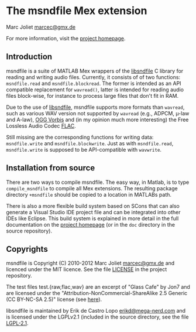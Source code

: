 # The msndfile Mex extension
Marc Joliet <marcec@gmx.de>

For more information, visit the [project homepage](http://msndfile.sf.net).

## Introduction

msndfile is a suite of MATLAB Mex wrappers of the
[libsndfile](http://www.mega-nerd.com/libsndfile) C library for reading and
writing audio files.  Currently, it consists of of two functions:
`msndfile.read` and `msndfile.blockread`.  The former is intended as an API
compatible replacement for `wavread()`, latter is intended for reading audio
files block-wise, for instance to process large files that don't fit in RAM.

Due to the use of [libsndfile](http://www.mega-nerd.com/libsndfile), msndfile
supports more formats than `wavread`, such as various WAV version not supported by
`wavread` (e.g., ADPCM, µ-law and A-law), [OGG Vorbis](http://www.vorbis.com/)
and (in my opinion much more interesting) the Free Lossless Audio Codec
[FLAC](http://flac.sourceforge.net).

Still missing are the corresponding functions for writing data: `msndfile.write`
and `msndfile.blockwrite`.  Just as with `msndfile.read`, `msndfile.write` is
supposed to be API-compatible with `wavwrite`.

## Installation from source

There are two ways to compile msndfile.  The easy way, in Matlab, is to type
`compile_msndfile` to compile all Mex extensions.  The resulting package
directory `+msndfile` should be copied to a location in MATLABs path.

There is also a more flexible build system based on SCons that can also generate
a Visual Studio IDE project file and can be integrated into other IDEs like
Eclipse.  This build system is explained in more detail in the full
documentation on the [project homepage](http://msndfile.sf.net) (or in the `doc`
directory in the source repository).

## Copyrights

msndfile is Copyright (C) 2010-2012 Marc Joliet <marcec@gmx.de> and licenced
under the MIT licence.  See the file
[LICENSE](https://github.com/marcecj/msndfile/blob/master/LICENSE) in the
project repository.

The test files test.{raw,flac,wav} are an excerpt of "Glass Cafe" by Jon7 and
are licensed under the "Attribution-NonCommercial-ShareAlike 2.5 Generic (CC
BY-NC-SA 2.5)" license (see
[here](http://creativecommons.org/licenses/by-nc-sa/2.5/)).

libsndfile is maintained by Erik de Castro Lopo <erikd@mega-nerd.com> and is
licensed under the LGPLv2.1 (included in the source directory, see the file
[LGPL-2.1](LGPL-2.1).
